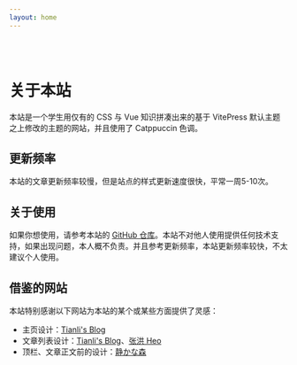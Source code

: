 ```yaml
---
layout: home
---
```


<br><br>

# 关于本站
本站是一个学生用仅有的 CSS 与 Vue 知识拼凑出来的基于 VitePress 默认主题之上修改的主题的网站，并且使用了 Catppuccin 色调。

## 更新频率
本站的文章更新频率较慢，但是站点的样式更新速度很快，平常一周5-10次。

## 关于使用
如果你想使用，请参考本站的 [GitHub 仓库](https://github.com/silvaire-qwq/Website)。本站不对他人使用提供任何技术支持，如果出现问题，本人概不负责。并且参考更新频率，本站更新频率较快，不太建议个人使用。

## 借鉴的网站
本站特别感谢以下网站为本站的某个或某些方面提供了灵感：
- 主页设计：[Tianli's Blog](https://blog.tianli0.top/)
- 文章列表设计：[Tianli's Blog](https://blog.tianli0.top/)、[张洪 Heo](https://blog.zhheo.com/)
- 顶栏、文章正文前的设计：[静かな森](http://innei.in/)
